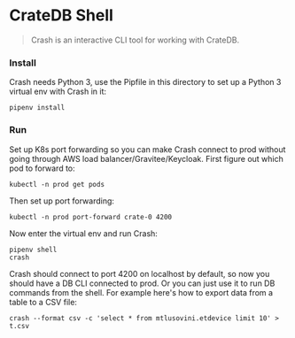 CrateDB Shell
=============
> Crash is an interactive CLI tool for working with CrateDB.


### Install

Crash needs Python 3, use the Pipfile in this directory to set up a
Python 3 virtual env with Crash in it:

    pipenv install


### Run

Set up K8s port forwarding so you can make Crash connect to prod without
going through AWS load balancer/Gravitee/Keycloak. First figure out which
pod to forward to:

    kubectl -n prod get pods

Then set up port forwarding:

    kubectl -n prod port-forward crate-0 4200

Now enter the virtual env and run Crash:

    pipenv shell
    crash

Crash should connect to port 4200 on localhost by default, so now you
should have a DB CLI connected to prod. Or you can just use it to run
DB commands from the shell. For example here's how to export data from
a table to a CSV file:

    crash --format csv -c 'select * from mtlusovini.etdevice limit 10' > t.csv
